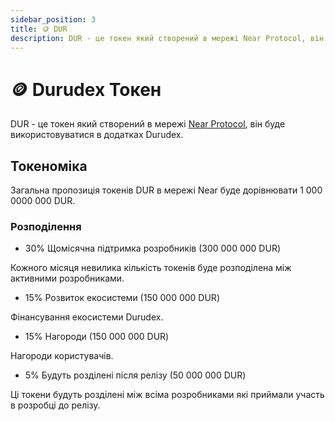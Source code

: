 ```yaml
---
sidebar_position: 3
title: 🪙 DUR
description: DUR - це токен який створений в мережі Near Protocol, він буде використовуватися в додатках Durudex.
---
```


# 🪙 Durudex Токен

DUR - це токен який створений в мережі [Near Protocol](https://near.org), він буде використовуватися в додатках Durudex.

## Токеноміка

Загальна пропозиція токенів DUR в мережі Near буде дорівнювати 1 000 0000 000 DUR.

### Розподілення

- 30% Щомісячна підтримка розробників (300 000 000 DUR)

Кожного місяця невилика кількість токенів буде розподілена між активними розробниками.

- 15% Розвиток екосистеми (150 000 000 DUR)

Фінансування екосистеми Durudex.

- 15% Нагороди (150 000 000 DUR)

Нагороди користувачів.

- 5% Будуть розділені після релізу (50 000 000 DUR)

Ці токени будуть розділені між всіма розробниками які приймали участь в розробці до релізу.
